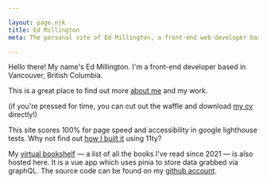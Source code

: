 ```yaml
---

layout: page.njk
title: Ed Millington
meta: The personal site of Ed Millington, a front-end web developer based in Vancouver, BC.

---
```


<p>
    Hello there! My name's Ed Millington. I'm a front-end developer based in Vancouver, British Columbia.
</p>
<p>
    This is a great place to find out more <a href="/about-me">about me</a> and my work.
</p>
<p>
    (if you're pressed for time, you can cut out the waffle and download <a href="#">my cv</a> directly!)
</p>
<p>
    This site scores 100% for page speed and accessibility in google lighthouse tests. Why not find out <a href="/about-this-site" title="how i built this site">how I built it</a> using 11ty?
</p>
<p>
    My <a href="/virtual-bookshelf" title="my virtual bookshelf">virtual bookshelf</a> — a list of all the books I've read since 2021 — is also hosted here. It is a vue app which uses pinia to store data grabbed via graphQL. The source code can be found on my <a href="https://github.com/mllngtn/edmill-11ty" title="my github account">github account</a>.
</p>
